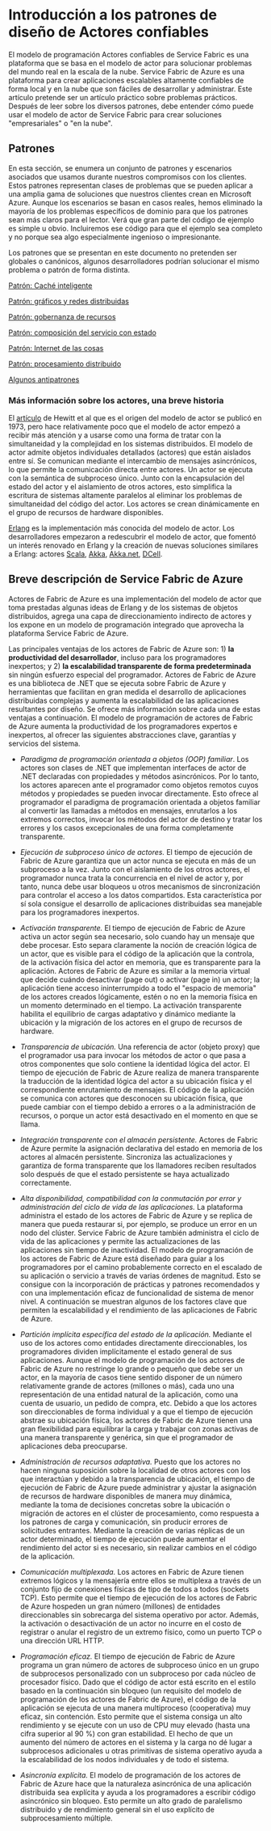 <properties
   pageTitle="Introducción a los patrones y antipatrones de Actores confiables de Service Fabric"
   description="Obtenga información acerca del modelo de programación Actores confiables de Service Fabric y de los patrones de diseño que funcionan bien con Actores."
   services="service-fabric"
   documentationCenter=".net"
   authors="jessebenson"
   manager="timlt"
   editor=""/>

<tags
   ms.service="service-fabric"
   ms.devlang="dotnet"
   ms.topic="article"
   ms.tgt_pltfrm="NA"
   ms.workload="NA"
   ms.date="08/05/2015"
   ms.author="claudioc"/>

# Introducción a los patrones de diseño de Actores confiables
El modelo de programación Actores confiables de Service Fabric es una plataforma que se basa en el modelo de actor para solucionar problemas del mundo real en la escala de la nube. Service Fabric de Azure es una plataforma para crear aplicaciones escalables altamente confiables de forma local y en la nube que son fáciles de desarrollar y administrar. Este artículo pretende ser un artículo práctico sobre problemas prácticos. Después de leer sobre los diversos patrones, debe entender cómo puede usar el modelo de actor de Service Fabric para crear soluciones "empresariales" o "en la nube".

## Patrones
En esta sección, se enumera un conjunto de patrones y escenarios asociados que usamos durante nuestros compromisos con los clientes. Estos patrones representan clases de problemas que se pueden aplicar a una amplia gama de soluciones que nuestros clientes crean en Microsoft Azure. Aunque los escenarios se basan en casos reales, hemos eliminado la mayoría de los problemas específicos de dominio para que los patrones sean más claros para el lector. Verá que gran parte del código de ejemplo es simple u obvio. Incluiremos ese código para que el ejemplo sea completo y no porque sea algo especialmente ingenioso o impresionante.

Los patrones que se presentan en este documento no pretenden ser globales o canónicos, algunos desarrolladores podrían solucionar el mismo problema o patrón de forma distinta.

[Patrón: Caché inteligente](service-fabric-reliable-actors-pattern-smart-cache.md)

[Patrón: gráficos y redes distribuidas](service-fabric-reliable-actors-pattern-distributed-networks-and-graphs.md)

[Patrón: gobernanza de recursos](service-fabric-reliable-actors-pattern-resource-governance.md)

[Patrón: composición del servicio con estado](service-fabric-reliable-actors-pattern-stateful-service-composition.md)

[Patrón: Internet de las cosas](service-fabric-reliable-actors-pattern-internet-of-things.md)

[Patrón: procesamiento distribuido](service-fabric-reliable-actors-pattern-distributed-computation.md)

[Algunos antipatrones](service-fabric-reliable-actors-anti-patterns.md)

### Más información sobre los actores, una breve historia
El [artículo](http://dl.acm.org/citation.cfm?id=1624804) de Hewitt et al que es el origen del modelo de actor se publicó en 1973, pero hace relativamente poco que el modelo de actor empezó a recibir más atención y a usarse como una forma de tratar con la simultaneidad y la complejidad en los sistemas distribuidos. El modelo de actor admite objetos individuales detallados (actores) que están aislados entre sí. Se comunican mediante el intercambio de mensajes asincrónicos, lo que permite la comunicación directa entre actores. Un actor se ejecuta con la semántica de subproceso único. Junto con la encapsulación del estado del actor y el aislamiento de otros actores, esto simplifica la escritura de sistemas altamente paralelos al eliminar los problemas de simultaneidad del código del actor. Los actores se crean dinámicamente en el grupo de recursos de hardware disponibles.

[Erlang](http://www.erlang.org/) es la implementación más conocida del modelo de actor. Los desarrolladores empezaron a redescubrir el modelo de actor, que fomentó un interés renovado en Erlang y la creación de nuevas soluciones similares a Erlang: actores [Scala](http://www.scala-lang.org/), [Akka](http://akka.io), [Akka.net](http://getakka.net/), [DCell](http://research.microsoft.com/pubs/75988/dcell.pdf).

## Breve descripción de Service Fabric de Azure
Actores de Fabric de Azure es una implementación del modelo de actor que toma prestadas algunas ideas de Erlang y de los sistemas de objetos distribuidos, agrega una capa de direccionamiento indirecto de actores y los expone en un modelo de programación integrado que aprovecha la plataforma Service Fabric de Azure.

Las principales ventajas de los actores de Fabric de Azure son: 1) **la productividad del desarrollador**, incluso para los programadores inexpertos; y 2) **la escalabilidad transparente de forma predeterminada** sin ningún esfuerzo especial del programador. Actores de Fabric de Azure es una biblioteca de .NET que se ejecuta sobre Fabric de Azure y herramientas que facilitan en gran medida el desarrollo de aplicaciones distribuidas complejas y aumenta la escalabilidad de las aplicaciones resultantes por diseño. Se ofrece más información sobre cada una de estas ventajas a continuación. El modelo de programación de actores de Fabric de Azure aumenta la productividad de los programadores expertos e inexpertos, al ofrecer las siguientes abstracciones clave, garantías y servicios del sistema.

* *Paradigma de programación orientada a objetos (OOP) familiar*. Los actores son clases de .NET que implementan interfaces de actor de .NET declaradas con propiedades y métodos asincrónicos. Por lo tanto, los actores aparecen ante el programador como objetos remotos cuyos métodos y propiedades se pueden invocar directamente. Esto ofrece al programador el paradigma de programación orientada a objetos familiar al convertir las llamadas a métodos en mensajes, enrutarlos a los extremos correctos, invocar los métodos del actor de destino y tratar los errores y los casos excepcionales de una forma completamente transparente.

* *Ejecución de subproceso único de actores.* El tiempo de ejecución de Fabric de Azure garantiza que un actor nunca se ejecuta en más de un subproceso a la vez. Junto con el aislamiento de los otros actores, el programador nunca trata la concurrencia en el nivel de actor y, por tanto, nunca debe usar bloqueos u otros mecanismos de sincronización para controlar el acceso a los datos compartidos. Esta característica por sí sola consigue el desarrollo de aplicaciones distribuidas sea manejable para los programadores inexpertos.

* *Activación transparente.* El tiempo de ejecución de Fabric de Azure activa un actor según sea necesario, solo cuando hay un mensaje que debe procesar. Esto separa claramente la noción de creación lógica de un actor, que es visible para el código de la aplicación que la controla, de la activación física del actor en memoria, que es transparente para la aplicación. Actores de Fabric de Azure es similar a la memoria virtual que decide cuándo desactivar (page out) o activar (page in) un actor; la aplicación tiene acceso ininterrumpido a todo el "espacio de memoria" de los actores creados lógicamente, estén o no en la memoria física en un momento determinado en el tiempo. La activación transparente habilita el equilibrio de cargas adaptativo y dinámico mediante la ubicación y la migración de los actores en el grupo de recursos de hardware.

* *Transparencia de ubicación.* Una referencia de actor (objeto proxy) que el programador usa para invocar los métodos de actor o que pasa a otros componentes que solo contiene la identidad lógica del actor. El tiempo de ejecución de Fabric de Azure realiza de manera transparente la traducción de la identidad lógica del actor a su ubicación física y el correspondiente enrutamiento de mensajes. El código de la aplicación se comunica con actores que desconocen su ubicación física, que puede cambiar con el tiempo debido a errores o a la administración de recursos, o porque un actor está desactivado en el momento en que se llama.

* *Integración transparente con el almacén persistente.* Actores de Fabric de Azure permite la asignación declarativa del estado en memoria de los actores al almacén persistente. Sincroniza las actualizaciones y garantiza de forma transparente que los llamadores reciben resultados solo después de que el estado persistente se haya actualizado correctamente.

* *Alta disponibilidad, compatibilidad con la conmutación por error y administración del ciclo de vida de las aplicaciones.* La plataforma administra el estado de los actores de Fabric de Azure y se replica de manera que pueda restaurar si, por ejemplo, se produce un error en un nodo del clúster. Service Fabric de Azure también administra el ciclo de vida de las aplicaciones y permite las actualizaciones de las aplicaciones sin tiempo de inactividad. El modelo de programación de los actores de Fabric de Azure está diseñado para guiar a los programadores por el camino probablemente correcto en el escalado de su aplicación o servicio a través de varias órdenes de magnitud. Esto se consigue con la incorporación de prácticas y patrones recomendados y con una implementación eficaz de funcionalidad de sistema de menor nivel. A continuación se muestran algunos de los factores clave que permiten la escalabilidad y el rendimiento de las aplicaciones de Fabric de Azure.

* *Partición implícita específica del estado de la aplicación.* Mediante el uso de los actores como entidades directamente direccionables, los programadores dividen implícitamente el estado general de sus aplicaciones. Aunque el modelo de programación de los actores de Fabric de Azure no restringe lo grande o pequeño que debe ser un actor, en la mayoría de casos tiene sentido disponer de un número relativamente grande de actores (millones o más), cada uno una representación de una entidad natural de la aplicación, como una cuenta de usuario, un pedido de compra, etc. Debido a que los actores son direccionables de forma individual y a que el tiempo de ejecución abstrae su ubicación física, los actores de Fabric de Azure tienen una gran flexibilidad para equilibrar la carga y trabajar con zonas activas de una manera transparente y genérica, sin que el programador de aplicaciones deba preocuparse.

* *Administración de recursos adaptativa.* Puesto que los actores no hacen ninguna suposición sobre la localidad de otros actores con los que interactúan y debido a la transparencia de ubicación, el tiempo de ejecución de Fabric de Azure puede administrar y ajustar la asignación de recursos de hardware disponibles de manera muy dinámica, mediante la toma de decisiones concretas sobre la ubicación o migración de actores en el clúster de procesamiento, como respuesta a los patrones de carga y comunicación, sin producir errores de solicitudes entrantes. Mediante la creación de varias réplicas de un actor determinado, el tiempo de ejecución puede aumentar el rendimiento del actor si es necesario, sin realizar cambios en el código de la aplicación.

* *Comunicación multiplexada.* Los actores en Fabric de Azure tienen extremos lógicos y la mensajería entre ellos se multiplexa a través de un conjunto fijo de conexiones físicas de tipo de todos a todos (sockets TCP). Esto permite que el tiempo de ejecución de los actores de Fabric de Azure hospeden un gran número (millones) de entidades direccionables sin sobrecarga del sistema operativo por actor. Además, la activación o desactivación de un actor no incurre en el costo de registrar o anular el registro de un extremo físico, como un puerto TCP o una dirección URL HTTP.

* *Programación eficaz.* El tiempo de ejecución de Fabric de Azure programa un gran número de actores de subproceso único en un grupo de subprocesos personalizado con un subproceso por cada núcleo de procesador físico. Dado que el código de actor está escrito en el estilo basado en la continuación sin bloqueo (un requisito del modelo de programación de los actores de Fabric de Azure), el código de la aplicación se ejecuta de una manera multiproceso (cooperativa) muy eficaz, sin contención. Esto permite que el sistema consiga un alto rendimiento y se ejecute con un uso de CPU muy elevado (hasta una cifra superior al 90 %) con gran estabilidad. El hecho de que un aumento del número de actores en el sistema y la carga no dé lugar a subprocesos adicionales u otras primitivas de sistema operativo ayuda a la escalabilidad de los nodos individuales y de todo el sistema.

* *Asincronía explícita.* El modelo de programación de los actores de Fabric de Azure hace que la naturaleza asincrónica de una aplicación distribuida sea explícita y ayuda a los programadores a escribir código asincrónico sin bloqueo. Esto permite un alto grado de paralelismo distribuido y de rendimiento general sin el uso explícito de subprocesamiento múltiple.

<!---HONumber=August15_HO6-->